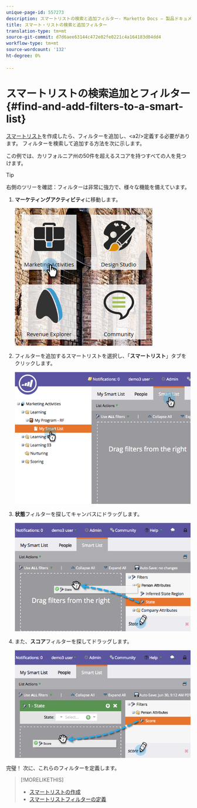 ```yaml
---
unique-page-id: 557273
description: スマートリストの検索と追加フィルター- Marketto Docs — 製品ドキュメント
title: スマート・リストの検索と追加フィルター
translation-type: tm+mt
source-git-commit: d7d6aee63144c472e02fe0221c4a164183d04dd4
workflow-type: tm+mt
source-wordcount: '132'
ht-degree: 0%

---
```



# スマートリストの検索追加とフィルター{#find-and-add-filters-to-a-smart-list}

[スマートリスト](create-a-smart-list.md)を作成したら、[](define-smart-list-filters.md)フィルターを追加し、&lt;a2/>定義する必要があります。 フィルターを検索して追加する方法を次に示します。

この例では、カリフォルニア州の50件を超えるスコアを持つすべての人を見つけます。

>[!TIP]
>
>右側のツリーを確認：フィルターは非常に強力で、様々な機能を備えています。

1. **マーケティングアクティビティ**&#x200B;に移動します。

   ![](assets/ma.png)

1. フィルターを追加するスマートリストを選択し、「**スマートリスト**」タブをクリックします。

   ![](assets/two.png)

1. **状態**&#x200B;フィルターを探してキャンバスにドラッグします。

   ![](assets/three.png)

1. また、**スコア**&#x200B;フィルターを探してドラッグします。

   ![](assets/four.png)

完璧！ 次に、これらのフィルターを定義します。

>[!MORELIKETHIS]
>
>* [スマートリストの作成](create-a-smart-list.md)
>* [スマートリストフィルターの定義](define-smart-list-filters.md)

>



